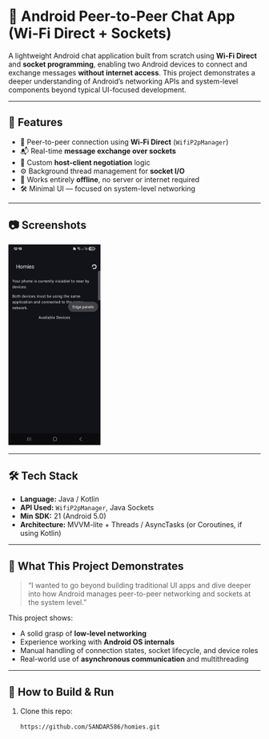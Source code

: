# 📡 Android Peer-to-Peer Chat App (Wi-Fi Direct + Sockets)

A lightweight Android chat application built from scratch using **Wi-Fi Direct** and **socket programming**, enabling two Android devices to connect and exchange messages **without internet access**. This project demonstrates a deeper understanding of Android’s networking APIs and system-level components beyond typical UI-focused development.

---

## 🚀 Features

- 🔌 Peer-to-peer connection using **Wi-Fi Direct** (`WifiP2pManager`)
- 📬 Real-time **message exchange over sockets**
- 🧠 Custom **host-client negotiation** logic
- ⚙️ Background thread management for **socket I/O**
- 📶 Works entirely **offline**, no server or internet required
- 🛠️ Minimal UI — focused on system-level networking

---

## 📷 Screenshots

<img src="https://raw.githubusercontent.com/SANDAR586/homies/main/home.png" alt="Home Screen"  height="400"/>

---

## 🛠️ Tech Stack

- **Language:** Java / Kotlin
- **API Used:** `WifiP2pManager`, Java Sockets
- **Min SDK:** 21 (Android 5.0)
- **Architecture:** MVVM-lite + Threads / AsyncTasks (or Coroutines, if using Kotlin)

---

## 🧠 What This Project Demonstrates

> “I wanted to go beyond building traditional UI apps and dive deeper into how Android manages peer-to-peer networking and sockets at the system level.”

This project shows:
- A solid grasp of **low-level networking**
- Experience working with **Android OS internals**
- Manual handling of connection states, socket lifecycle, and device roles
- Real-world use of **asynchronous communication** and multithreading

---

## 📲 How to Build & Run

1. Clone this repo:
   ```bash
   https://github.com/SANDAR586/homies.git
